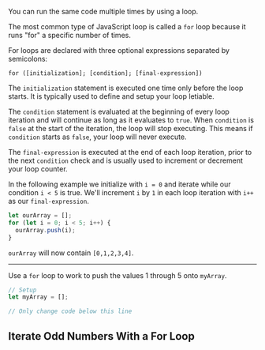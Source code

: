 You can run the same code multiple times by using a loop.

The most common type of JavaScript loop is called a `for` loop because it runs "for" a specific number of times.

For loops are declared with three optional expressions separated by semicolons:

```
for ([initialization]; [condition]; [final-expression])
```

The `initialization` statement is executed one time only before the loop starts. It is typically used to define and setup your loop letiable.

The `condition` statement is evaluated at the beginning of every loop iteration and will continue as long as it evaluates to `true`. When `condition` is `false` at the start of the iteration, the loop will stop executing. This means if `condition` starts as `false`, your loop will never execute.

The `final-expression` is executed at the end of each loop iteration, prior to the next `condition` check and is usually used to increment or decrement your loop counter.

In the following example we initialize with `i = 0` and iterate while our condition `i < 5` is true. We'll increment `i` by `1` in each loop iteration with `i++` as our `final-expression`.

```js
let ourArray = [];
for (let i = 0; i < 5; i++) {
  ourArray.push(i);
}
```

`ourArray` will now contain `[0,1,2,3,4]`.

------

Use a `for` loop to work to push the values 1 through 5 onto `myArray`.

```js
// Setup
let myArray = [];

// Only change code below this line
```



## Iterate Odd Numbers With a For Loop

